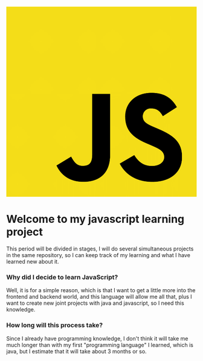 ![Logo](resources/Logo.png)

# Welcome to my javascript learning project

This period will be divided in stages, I will do several simultaneous projects in the same repository, so I can keep track of my learning and what I have learned new about it.

### Why did I decide to learn JavaScript?

Well, it is for a simple reason, which is that I want to get a little more into the frontend and backend world, and this language will allow me all that, plus I want to create new joint projects with java and javascript, so I need this knowledge.

### How long will this process take?

Since I already have programming knowledge, I don't think it will take me much longer than with my first "programming language" I learned, which is java, but I estimate that it will take about 3 months or so.